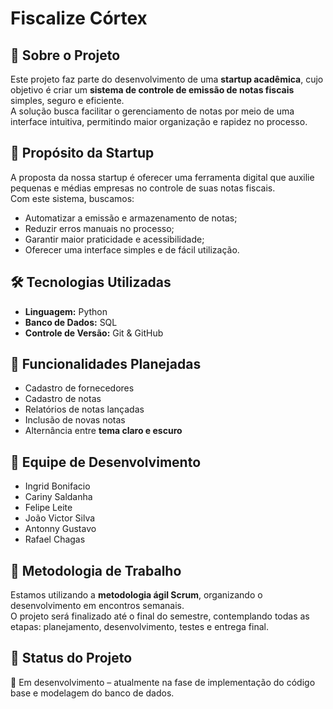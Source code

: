 # Fiscalize Córtex 

## 📌 Sobre o Projeto
Este projeto faz parte do desenvolvimento de uma **startup acadêmica**, cujo objetivo é criar um **sistema de controle de emissão de notas fiscais** simples, seguro e eficiente.  
A solução busca facilitar o gerenciamento de notas por meio de uma interface intuitiva, permitindo maior organização e rapidez no processo.

## 🎯 Propósito da Startup
A proposta da nossa startup é oferecer uma ferramenta digital que auxilie pequenas e médias empresas no controle de suas notas fiscais.  
Com este sistema, buscamos:
- Automatizar a emissão e armazenamento de notas;
- Reduzir erros manuais no processo;
- Garantir maior praticidade e acessibilidade;
- Oferecer uma interface simples e de fácil utilização.

## 🛠️ Tecnologias Utilizadas
- **Linguagem:** Python  
- **Banco de Dados:** SQL   
- **Controle de Versão:** Git & GitHub  

## 📌 Funcionalidades Planejadas
- Cadastro de fornecedores  
- Cadastro de notas  
- Relatórios de notas lançadas  
- Inclusão de novas notas  
- Alternância entre **tema claro e escuro**  

## 👥 Equipe de Desenvolvimento
- Ingrid Bonifacio  
- Cariny Saldanha  
- Felipe Leite  
- João Victor Silva
- Antonny Gustavo   
- Rafael Chagas  

## 📅 Metodologia de Trabalho
Estamos utilizando a **metodologia ágil Scrum**, organizando o desenvolvimento em encontros semanais.  
O projeto será finalizado até o final do semestre, contemplando todas as etapas: planejamento, desenvolvimento, testes e entrega final.  

## 🚀 Status do Projeto
🔹 Em desenvolvimento – atualmente na fase de implementação do código base e modelagem do banco de dados.  
